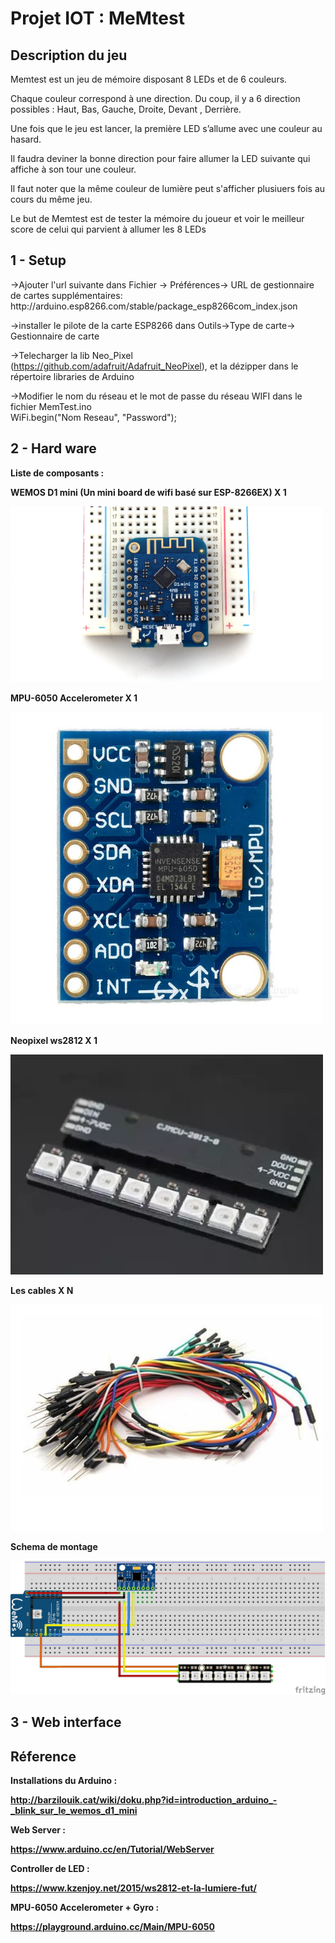 # Projet IOT : MeMtest

<h2>Description du jeu</h2>

<p>Memtest est un jeu de mémoire disposant 8 LEDs et de 6 couleurs.

Chaque couleur correspond à une direction. Du coup, il y a 6 direction possibles : Haut, Bas, Gauche, Droite, Devant , Derrière.

Une fois que le jeu est lancer, la première LED s’allume avec une couleur au hasard.

Il faudra deviner la bonne direction pour faire allumer la LED suivante qui affiche à son tour une couleur.

Il faut noter que la même couleur de lumière peut s'afficher plusiuers fois au cours du même jeu.

Le but de Memtest est de tester la mémoire du joueur et voir le meilleur score de celui qui parvient à allumer les 8 LEDs
</p>



<h2>1 - Setup</h2>
<p>
 ->Ajouter l'url suivante dans Fichier -> Préférences-> URL de gestionnaire de cartes supplémentaires:
http://arduino.esp8266.com/stable/package_esp8266com_index.json<br>
  
->installer le pilote de la carte ESP8266 dans Outils->Type de carte-> Gestionnaire de carte<br>

->Telecharger la lib Neo_Pixel (https://github.com/adafruit/Adafruit_NeoPixel), et la dézipper dans le répertoire libraries de Arduino<br>
  
->Modifier le nom du réseau et le mot de passe du réseau WIFI dans le fichier MemTest.ino<br>
  WiFi.begin("Nom Reseau", "Password");<br>
</p>

<h2>2 - Hard ware</h2>
<b>Liste de composants : <b>
  <P>   WEMOS D1 mini (Un mini board de wifi basé sur ESP-8266EX) X 1</p>
  <img src="https://github.com/HiduBrh/IOT/blob/master/images/d1_mini.jpg" width="500">
  
  
  <p>   MPU-6050 Accelerometer X 1 </p>
  <img src="https://github.com/HiduBrh/IOT/blob/master/images/mpu6050.jpg" width="500">
  
  
  <p>   Neopixel ws2812 X 1</p>
  <img src="https://github.com/HiduBrh/IOT/blob/master/images/ws2812.jpg" width="500">
  
  
  <p>   Les cables X N</P>
  <img src="https://github.com/HiduBrh/IOT/blob/master/images/cables.jpg" width="500">
  
<p>Schema de montage</p> 
<img src="https://github.com/HiduBrh/IOT/blob/master/Schema.png">
<h2>3 - Web interface</h2>


<h2>Réference</h2>

<b>Installations du Arduino : </b><p>http://barzilouik.cat/wiki/doku.php?id=introduction_arduino_-_blink_sur_le_wemos_d1_mini</p>

<b>Web Server : </b><p>https://www.arduino.cc/en/Tutorial/WebServer</p>

<b>Controller de LED : </b><p>https://www.kzenjoy.net/2015/ws2812-et-la-lumiere-fut/</p>

<b>MPU-6050 Accelerometer + Gyro : </b><p>https://playground.arduino.cc/Main/MPU-6050</p>
